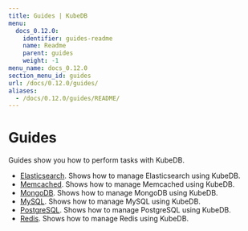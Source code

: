 ```yaml
---
title: Guides | KubeDB
menu:
  docs_0.12.0:
    identifier: guides-readme
    name: Readme
    parent: guides
    weight: -1
menu_name: docs_0.12.0
section_menu_id: guides
url: /docs/0.12.0/guides/
aliases:
  - /docs/0.12.0/guides/README/
---
```


# Guides

Guides show you how to perform tasks with KubeDB.

- [Elasticsearch](/docs/guides/elasticsearch/README.md). Shows how to manage Elasticsearch using KubeDB.
- [Memcached](/docs/guides/memcached/README.md). Shows how to manage Memcached using KubeDB.
- [MongoDB](/docs/guides/mongodb/README.md). Shows how to manage MongoDB using KubeDB.
- [MySQL](/docs/guides/mysql/README.md). Shows how to manage MySQL using KubeDB.
- [PostgreSQL](/docs/guides/postgres/README.md). Shows how to manage PostgreSQL using KubeDB.
- [Redis](/docs/guides/redis/README.md). Shows how to manage Redis using KubeDB.
